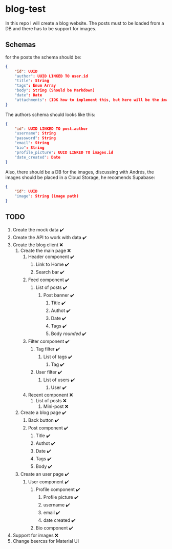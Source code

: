 # blog-test

In this repo I will create a blog website. The posts must to be loaded from a DB and there has to be support for images.

## Schemas
for the posts the schema should be:
```json
{
    "id": UUID
    "author": UUID LINKED TO user.id
    "title": String
    "tags": Enum Array
    "body": String (Should be Markdown)
    "date": Date
    "attachments": (IDK how to implement this, but here will be the images)
}
```

The authors schema should looks like this:
```json
{
    "id": UUID LINKED TO post.author
    "username": String
    "password": String
    "email": String
    "bio": String
    "profile_picture": UUID LINKED TO images.id
    "date_created": Date
}
```

Also, there should be a DB for the images, discussing with Andrés, the images should be placed in a Cloud Storage, he recomends Supabase:
```json
{
    "id": UUID
    "image": String (image path)
}
```

## TODO
1. Create the mock data ✔️
2. Create the API to work with data ✔️
3. Create the blog client ❌
    1. Create the main page ❌
        1. Header component ✔️
            1. Link to Home ✔️
            2. Search bar ✔️
        2. Feed component ✔️
            1. List of posts ✔️
                1. Post banner ✔️
                    1. Title ✔️
                    2. Authot ✔️
                    3. Date ✔️
                    4. Tags ✔️
                    4. Body _rounded_ ✔️
        3. Filter component ✔️
            1. Tag filter ✔️
                1. List of tags ✔️
                    1. Tag ✔️
            2. User filter ✔️
                1. List of users ✔️
                    1. User ✔️
        4. Recent component ❌
            1. List of posts ❌
                1. Mini-post ❌
    2. Create a blog page ✔️
        1. Back button ✔️
        2. Post component ✔️
            1. Title ✔️
            2. Authot ✔️
            3. Date ✔️
            4. Tags ✔️
            4. Body ✔️
    3. Create an user page ✔️
        1. User component ✔️
            1. Profile component ✔️
                1. Profile picture ✔️
                2. username ✔️
                3. email ✔️
                4. date created ✔️
            2. Bio component ✔️
4. Support for images ❌
5. Change beercss for Material UI
